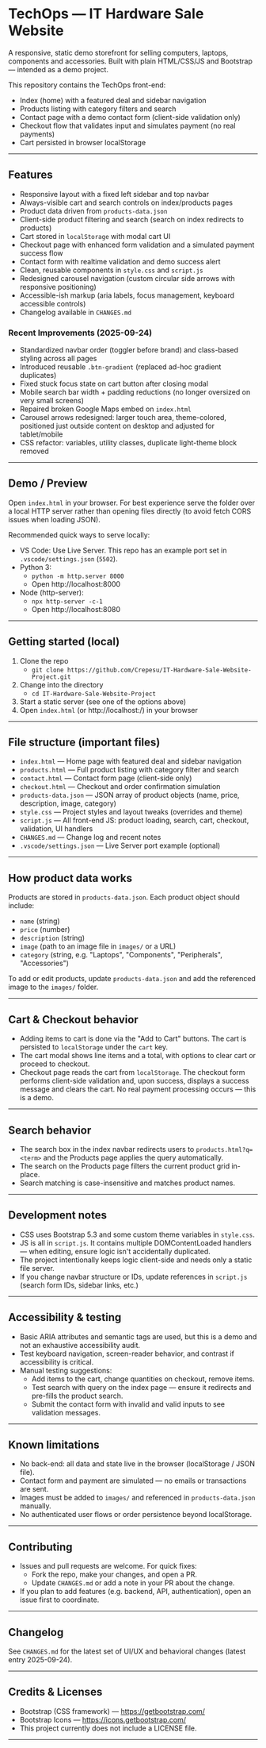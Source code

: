 # TechOps — IT Hardware Sale Website

A responsive, static demo storefront for selling computers, laptops, components and accessories. Built with plain HTML/CSS/JS and Bootstrap — intended as a demo project.

This repository contains the TechOps front-end:
- Index (home) with a featured deal and sidebar navigation
- Products listing with category filters and search
- Contact page with a demo contact form (client-side validation only)
- Checkout flow that validates input and simulates payment (no real payments)
- Cart persisted in browser localStorage

---

## Features

- Responsive layout with a fixed left sidebar and top navbar
- Always-visible cart and search controls on index/products pages
- Product data driven from `products-data.json`
- Client-side product filtering and search (search on index redirects to products)
- Cart stored in `localStorage` with modal cart UI
- Checkout page with enhanced form validation and a simulated payment success flow
- Contact form with realtime validation and demo success alert
- Clean, reusable components in `style.css` and `script.js`
- Redesigned carousel navigation (custom circular side arrows with responsive positioning)
- Accessible-ish markup (aria labels, focus management, keyboard accessible controls)
- Changelog available in `CHANGES.md`

### Recent Improvements (2025-09-24)
- Standardized navbar order (toggler before brand) and class-based styling across all pages
- Introduced reusable `.btn-gradient` (replaced ad-hoc gradient duplicates)
- Fixed stuck focus state on cart button after closing modal
- Mobile search bar width + padding reductions (no longer oversized on very small screens)
- Repaired broken Google Maps embed on `index.html`
- Carousel arrows redesigned: larger touch area, theme-colored, positioned just outside content on desktop and adjusted for tablet/mobile
- CSS refactor: variables, utility classes, duplicate light-theme block removed

---

## Demo / Preview

Open `index.html` in your browser. For best experience serve the folder over a local HTTP server rather than opening files directly (to avoid fetch CORS issues when loading JSON).

Recommended quick ways to serve locally:

- VS Code: Use Live Server. This repo has an example port set in `.vscode/settings.json` (`5502`).
- Python 3:
  - `python -m http.server 8000`
  - Open http://localhost:8000
- Node (http-server):
  - `npx http-server -c-1`
  - Open http://localhost:8080

---

## Getting started (local)

1. Clone the repo
   - `git clone https://github.com/Crepesu/IT-Hardware-Sale-Website-Project.git`
2. Change into the directory
   - `cd IT-Hardware-Sale-Website-Project`
3. Start a static server (see one of the options above)
4. Open `index.html` (or http://localhost:<port>/) in your browser

---

## File structure (important files)

- `index.html` — Home page with featured deal and sidebar navigation
- `products.html` — Full product listing with category filter and search
- `contact.html` — Contact form page (client-side only)
- `checkout.html` — Checkout and order confirmation simulation
- `products-data.json` — JSON array of product objects (name, price, description, image, category)
- `style.css` — Project styles and layout tweaks (overrides and theme)
- `script.js` — All front-end JS: product loading, search, cart, checkout, validation, UI handlers
- `CHANGES.md` — Change log and recent notes
- `.vscode/settings.json` — Live Server port example (optional)

---

## How product data works

Products are stored in `products-data.json`. Each product object should include:
- `name` (string)
- `price` (number)
- `description` (string)
- `image` (path to an image file in `images/` or a URL)
- `category` (string, e.g. "Laptops", "Components", "Peripherals", "Accessories")

To add or edit products, update `products-data.json` and add the referenced image to the `images/` folder.

---

## Cart & Checkout behavior

- Adding items to cart is done via the "Add to Cart" buttons. The cart is persisted to `localStorage` under the `cart` key.
- The cart modal shows line items and a total, with options to clear cart or proceed to checkout.
- Checkout page reads the cart from `localStorage`. The checkout form performs client-side validation and, upon success, displays a success message and clears the cart. No real payment processing occurs — this is a demo.

---

## Search behavior

- The search box in the index navbar redirects users to `products.html?q=<term>` and the Products page applies the query automatically.
- The search on the Products page filters the current product grid in-place.
- Search matching is case-insensitive and matches product names.

---

## Development notes

- CSS uses Bootstrap 5.3 and some custom theme variables in `style.css`.
- JS is all in `script.js`. It contains multiple DOMContentLoaded handlers — when editing, ensure logic isn't accidentally duplicated.
- The project intentionally keeps logic client-side and needs only a static file server.
- If you change navbar structure or IDs, update references in `script.js` (search form IDs, sidebar links, etc.)

---

## Accessibility & testing

- Basic ARIA attributes and semantic tags are used, but this is a demo and not an exhaustive accessibility audit.
- Test keyboard navigation, screen-reader behavior, and contrast if accessibility is critical.
- Manual testing suggestions:
  - Add items to the cart, change quantities on checkout, remove items.
  - Test search with query on the index page — ensure it redirects and pre-fills the product search.
  - Submit the contact form with invalid and valid inputs to see validation messages.

---

## Known limitations

- No back-end: all data and state live in the browser (localStorage / JSON file).
- Contact form and payment are simulated — no emails or transactions are sent.
- Images must be added to `images/` and referenced in `products-data.json` manually.
- No authenticated user flows or order persistence beyond localStorage.

---

## Contributing

- Issues and pull requests are welcome. For quick fixes:
  - Fork the repo, make your changes, and open a PR.
  - Update `CHANGES.md` or add a note in your PR about the change.
- If you plan to add features (e.g. backend, API, authentication), open an issue first to coordinate.

---

## Changelog

See `CHANGES.md` for the latest set of UI/UX and behavioral changes (latest entry 2025-09-24).

---

## Credits & Licenses

- Bootstrap (CSS framework) — https://getbootstrap.com/
- Bootstrap Icons — https://icons.getbootstrap.com/
- This project currently does not include a LICENSE file.

---

